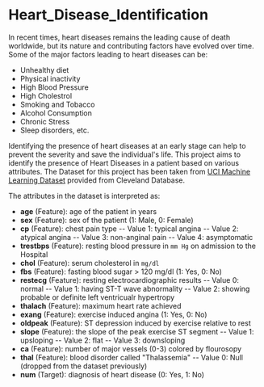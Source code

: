 # Heart_Disease_Identification

In recent times, heart diseases remains the leading cause of death worldwide, but its nature and contributing factors have evolved over time. Some of the major factors leading to heart diseases can be:
* Unhealthy diet
* Physical inactivity
* High Blood Pressure
* High Cholestrol
* Smoking and Tobacco
* Alcohol Consumption
* Chronic Stress
* Sleep disorders, etc.

Identifying the presence of heart diseases at an early stage can help to prevent the severity and save the individual's life. This project aims to identify the presence of Heart Diseases in a patient based on various attributes. The Dataset for this project has been taken from [UCI Machine Learning Dataset](https://archive.ics.uci.edu/dataset/45/heart+disease) provided from Cleveland Database. 

The attributes in the dataset is interpreted as:
- **age** (Feature): age of the patient in years
- **sex** (Feature): sex of the patient (1: Male, 0: Female)
- **cp** (Feature): chest pain type 
                -- Value 1: typical angina
                -- Value 2: atypical angina
                -- Value 3: non-anginal pain 
                -- Value 4: asymptomatic
- **trestbps** (Feature): resting blood pressure in `mm Hg` on admission to the Hospital
- **chol** (Feature): serum cholesterol in `mg/dl`
- **fbs** (Feature): fasting blood sugar > 120 mg/dl (1: Yes, 0: No)
- **restecg** (Feature): resting electrocardiographic results
                -- Value 0: normal
                -- Value 1: having ST-T wave abnormality 
                -- Value 2: showing probable or definite left ventricualr hypertropy
- **thalach** (Feature): maximum heart rate achieved
- **exang** (Feature): exercise induced angina (1: Yes, 0: No)
- **oldpeak** (Feature): ST depression induced by exercise relative to rest
- **slope** (Feature): the slope of the peak exercise ST segment
                -- Value 1: upsloping
                -- Value 2: flat
                -- Value 3: downsloping
- **ca** (Feature): number of major vessels (0-3) colored by flourosopy
- **thal** (Feature): blood disorder called "Thalassemia"
                -- Value 0: Null (dropped from the dataset previously)
- **num** (Target): diagnosis of heart disease (0: Yes, 1: No)